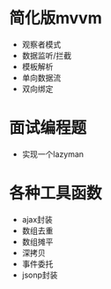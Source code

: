 # 简化版mvvm
- 观察者模式
- 数据监听/拦截
- 模板解析
- 单向数据流
- 双向绑定
# 面试编程题
- 实现一个lazyman
# 各种工具函数
- ajax封装
- 数组去重
- 数组摊平
- 深拷贝
- 事件委托
- jsonp封装